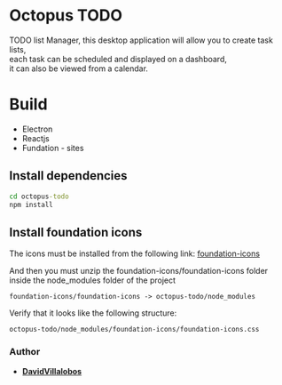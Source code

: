 # Octopus TODO

TODO list Manager, this desktop application will allow you to create task lists,  
each task can be scheduled and displayed on a dashboard,    
it can also be viewed from a calendar.   
# Build

* Electron  
* Reactjs
* Fundation - sites

## Install dependencies 

~~~cmd
cd octopus-todo
npm install
~~~

## Install foundation icons

The icons must be installed from the following link: [foundation-icons](https://zurb.com/playground/foundation-icon-fonts-3)  

And then you must unzip the foundation-icons/foundation-icons folder inside the node_modules folder of the project  
~~~
foundation-icons/foundation-icons -> octopus-todo/node_modules
~~~

Verify that it looks like the following structure:  
~~~
octopus-todo/node_modules/foundation-icons/foundation-icons.css  
~~~

### Author 

* **[DavidVillalobos](https://github.com/DavidVillalobos)** 
